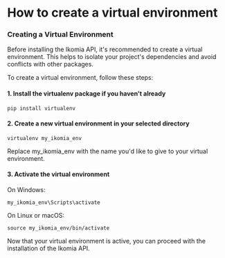 # How to create a virtual environment

### Creating a Virtual Environment

Before installing the Ikomia API, it's recommended to create a virtual environment. This helps to isolate your project's dependencies and avoid conflicts with other packages.

To create a virtual environment, follow these steps:

#### 1. Install the virtualenv package if you haven't already
```shell
pip install virtualenv 
```

#### 2. Create a new virtual environment in your selected directory
```shell
virtualenv my_ikomia_env
````
Replace my_ikomia_env with the name you'd like to give to your virtual environment.

#### 3. Activate the virtual environment

On Windows:
```shell
my_ikomia_env\Scripts\activate
````

On Linux or macOS:
```shell
source my_ikomia_env/bin/activate
````
Now that your virtual environment is active, you can proceed with the installation of the Ikomia API.
